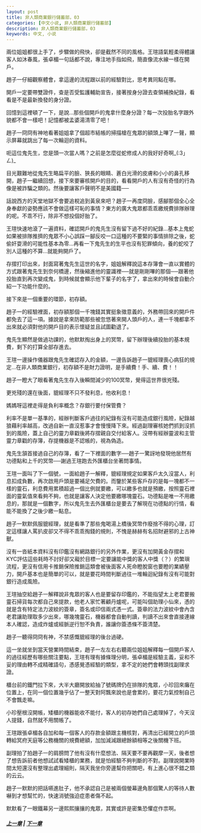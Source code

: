 ```yaml
---
layout: post
title: 非人類商業銀行儲蓄部，03
categories: [中文小说, 非人類商業銀行儲蓄部]
description: 非人類商業銀行儲蓄部，03
keywords: 中文, 小说
---
```


兩位姐姐都很上手了，步驟做的飛快，卻是截然不同的風格。王瑄語氣輕柔得體讓客人如沐春風，張卓楣一句話都不說，專注地手指如飛，簡直像流水線一樣在開戶。

趙子一仔細觀察體會，拿這邊的流程跟以前的經驗對比，思考異同點在哪。

開戶一定要帶雙證件，查是否受監護輔助宣告，接著按身分證去查領補換紀錄，看看是不是最新換發的身分證。

回憶到這裡頓了一下，是說…那些個開戶的鬼拿什麼身分證？每一次投胎名字跟外貌都不會一樣吧！記憶都被孟婆湯清零了吧！

趙子一冏冏有神地看著姐姐拿了個超市結帳的掃描槍在鬼眾的額頭上嗶了一聲，顯示屏幕就跳出了每一次輪迴的資料。

呃這位鬼先生，您是頭一次當人嗎？之前是怎麼從蛇修成人的我好好奇啊_(:3」ㄥ)_

目光艱難地從鬼先生略扁平的臉、狹長的眼睛、蒼白光滑的皮膚和小小的鼻孔移開，趙子一繼續回想，接下來要審核開戶的目的，看看開戶的人有沒有奇怪的行為像是被詐騙之類的。然後要讓客戶聲明不是美國籍──

話說西方的天堂地獄不會要追稅追到黃泉來吧？趙子一再度冏臉，感腳那個全心全身奉獻的姿勢應該不會做這樣可恥的事情？東方的廣大鬼眾都乖乖繳規費排隊辦理的呢。不乖不行，除非不想投個好胎了。

王瑄快速地滾了一遍資料，確認開戶的鬼先生沒有留下過不好的紀錄…基本上鬼蛇如果被排隊推擠的鬼眾不小心誤踩一腳反咬一口這種的不要緊的事情排除之後，蛇偷奸耍滑的可能性基本為零…再看一下鬼先生的生平也沒有犯罪傾向，養的蛇咬了別人這種的不算…就能夠開戶了。

存摺打印出來，封面寫著鬼先生這世的名字，姐姐解釋說這本存簿會一直以實體的方式跟著鬼先生到奈何橋邊，然後縮進他的靈識裡──就是剛剛嗶的那個──跟著他投胎直到再次變成鬼，到時候就會顯示他下輩子的名字了，拿出來的時候會自動介紹一下功能什麼的。

接下來是一個重要的環節，初存額。

趙子一的經驗裡面，初存額那個一千塊錢其實挺象徵意義的，外務帶回來的開戶件都免去了這一項。據說是拿來防範那些被忽悠著來開人頭戶的人，連一千塊都拿不出來就必須對他的開戶目的表示懷疑並且試圖勸退了。

鬼先生顯然是做過功課的，他默默掏出身上的冥幣，留下辦理後續投胎的基本規費，剩下的打算全部存進去。

王瑄一邊操作儀器跟鬼先生確認存入的金額，一邊告訴趙子一貔經理喪心病狂的規定…在非人類商業銀行，初存額不是財力證明，是手續費！手、續、費！！

趙子一瞪大了眼看著鬼先生存入後瞬間減少的100冥幣，覺得這世界很兇殘。

更兇殘的還在後面，貔經理不只不發利息，他收利息！

媽媽呀這裡走得是負利率概念？存銀行要付保管費？

利率不是單一基準的，經辦判斷客戶過往的紀錄有沒有可能造成銀行風險，紀錄越狼藉利率越高，改過自新一直沒惹事才會慢慢降下來。經過副理審核她們抓到沒抓到的風險，蓋上自己的靈力章戳後將存摺親自交付給客人。沒帶有經辦靈波和主管靈力章戳的存簿，存提機器是不認帳的，視為偽造。

鬼先生頷首接過自己的存簿，看了一下裡面的數字──趙子一驚訝地發現他居然有功德點和上千的冥幣──謝過王瑄跑去外匯櫃台坐著問事情。

王瑄一面叫了下一個號，一面給趙子一解釋，貔經理規定如果客戶太久沒當人，利息扣成負數，再次啟用戶頭是要補足欠費的。而鑒於某些客戶存的是每一塊都不一樣的靈石，利息費用累積超過一個比例就要繳，可以繳多也就是預繳，按照靈石裡面的靈氣值來看夠不夠，也就是讓客人決定他要繳哪塊靈石。功德點是唯一不用繳息的，那就是一個數字，所以鬼先生去外匯櫃台是要去了解現在功德點的行情，看能不能換了之後少繳一點息。

趙子一默默佩服貔經理，就是看準了那些鬼喝湯上橋後冥幣作廢捨不得的心理，訂定這樣讓人罵扒皮卻又不得不乖乖掏錢的規則，不愧是赫赫有名招財避邪的上古神獸。

沒有一沓紙本資料沒有印鑑沒有網路銀行的另外作業，更沒有加開黃金存摺和KYC評估這些耗時不討好卻又礙於目標一定要讓能中獎的客人中獎（？）的繁瑣流程，更沒有信用卡推銷保險推銷這類會被後面客人死命瞪脫窗也要瞪的業績壓力，開戶基本也是簡單的可以，就是要花時間判斷過往一堆輪迴紀錄有沒有可能對銀行造成風險。

王瑄抽空給趙子一解釋說非鬼眾的客人也是要留存印鑑的，不能指望太上老君要搬靈石掃貨每次都自己來提款，他老人家忙著顧丹爐呢，可能叫個助理小仙來，憑的就是含有特定法力波紋的簽章，簽名或印信兩式憑一式。簽章的法力波紋中會內含老君讓助理取多少出來，哪幾塊靈石，機器都會自動判讀，判讀不出來會直接連線本人確認，造成炸爐或經脈逆行恕不負責，誰讓你簽憑條不簽清楚。

趙子一聽得冏冏有神，不禁感慨貔經理的後台過硬。

這一坐就坐到當天營業時間結束，趙子一左左右右聽兩位姐姐解釋每一個開戶客人的過往經歷有哪些關注要點，王瑄有理有據條理分明，張卓楣是經驗主義，妥和不妥的理由轉不成精確語句，憑感覺憑經驗的類型，拿不定的她們會轉頭找副理求證。

櫃台前的鐵門拉下來，大半大廳開放給抽了號碼牌仍在排隊的鬼眾，小珍回來癱在位置上，在同一個位置幾乎佔了一整天對阿飄來說也是會累的，要花力氣控制自己不會飄走嘛。

小珍壓根沒開帳，矮櫃的機器能收不能付，客人的初存她們自己處理掉了，今天沒人提錢，自然就不用關帳了。

王瑄跟張卓楣各自加和每一個客人的存款金額跟主機核對，再清出已經開立的戶頭轉給冥府天庭等公務機關的規費總額，加加減減跟總餘額相等之後關機下班。

副理拍了拍趙子一的肩膀問了他有沒有什麼想法、隔天要不要再觀摩一天，後者想了想告訴前者他想試試看矮櫃的業務，就是怕經驗不夠判斷的不對。副理說開業時間太短還沒有整理出處理細則，隔天我坐你旁邊幫你把關吧，有上進心很不錯之類的云云。

趙子一默默的把話嚥進肚子，他不承認自己是被兩個螢幕邊角那個驚人的等待人數嚇到才想幫忙的，快速消號強迫症患者傷不起。

默默看了一眼鐵幕另一邊熙熙攘攘的鬼眾，其實或許是密集恐懼症作祟啊。

##### [上一章](/../../2020/03/07/AnLiShuang-NonhumanBank-2/) | [下一章](/../../2020/03/07/AnLiShuang-NonhumanBank-4/) 
